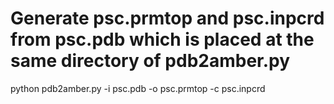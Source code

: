# Generate psc.prmtop and psc.inpcrd from psc.pdb which is placed at the same directory of pdb2amber.py
python pdb2amber.py -i psc.pdb -o psc.prmtop -c psc.inpcrd

